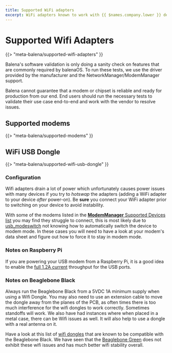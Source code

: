 ```yaml
---
title: Supported WiFi adapters
excerpt: WiFi adapters known to work with {{ $names.company.lower }} devices
---
```


# Supported Wifi Adapters

{{> "meta-balena/supported-wifi-adapters" }}

Balena's software validation is only doing a sanity check on features that are commonly required by balenaOS. To run these tests, we use the driver provided by the manufacturer and the NetworkManager/ModemManager support. 

Balena cannot guarantee that a modem or chipset is reliable and ready for production from our end. End users should run the necessary tests to validate their use case end-to-end and work with the vendor to resolve issues.

## Supported modems 

{{> "meta-balena/supported-modems" }}


## WiFi USB Dongle

{{> "meta-balena/supported-wifi-usb-dongle" }}


### Configuration

Wifi adapters drain a lot of power which unfortunately causes power issues with many 
devices if you try to *hotswap* the adapters (adding a WiFi adapter to your device 
*after* power-on). Be __sure__ you connect your WiFi adapter prior to switching on your 
device to avoid instability.

With some of the modems listed in the [**ModemManager** Supported Devices list][modemmanager-supported-devices] you may find they struggle to connect, this is most likely due to [usb_modeswitch][usb_modeswitch-link] not knowing how to automatically switch the device to modem mode. In these cases you will need to have a look at your modem's data sheet and figure out how to force it to stay in modem mode.


### Notes on Raspberry Pi

If you are powering your USB modem from a Raspberry Pi, it is a good idea to enable the [full 1.2A current][max-current] throughput for the USB ports.


### Notes on Beaglebone Black

Always run the Beaglebone Black from a 5VDC 1A minimum supply when using a Wifi Dongle. You may also need to use an extension cable to move the dongle away from the planes of the PCB, as often times there is too much interference for the wifi dongles to work correctly. Sometimes standoffs will work. We also have had instances where when placed in a metal case, there can be Wifi issues as well. It will also help to use a dongle with a real antenna on it.

Have a look at this list of [wifi dongles][bbb-wifi-list] that are known to be compatible with the Beaglebone Black. We have seen that the [Beaglebone Green][beaglebone-green-link] does not exhibit these wifi issues and has much better wifi stability overall.


[bbb-wifi-list]:https://elinux.org/Beagleboard:BeagleBoneBlack#WIFI_Adapters
[beaglebone-green-link]:https://wiki.seeedstudio.com/BeagleBone_Green_Wireless/
[modemmanager-supported-devices]:https://www.freedesktop.org/wiki/Software/ModemManager/SupportedDevices/
[usb_modeswitch-link]:https://linux.die.net/man/1/usb_modeswitch
[max-current]:/learn/develop/hardware/i2c-and-spi/#increase-usb-current-throughput